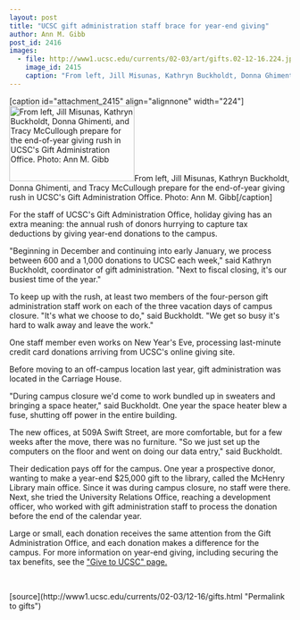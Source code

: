 ```yaml
---
layout: post
title: "UCSC gift administration staff brace for year-end giving"
author: Ann M. Gibb
post_id: 2416
images:
  - file: http://www1.ucsc.edu/currents/02-03/art/gifts.02-12-16.224.jpg
    image_id: 2415
    caption: "From left, Jill Misunas, Kathryn Buckholdt, Donna Ghimenti, and Tracy McCullough prepare for the end-of-year giving rush in UCSC's Gift Administration Office. Photo: Ann M. Gibb"
---
```


[caption id="attachment_2415" align="alignnone" width="224"]<a href="http://localhost/mysite/wp-content/uploads/2002/12/gifts.02-12-16.224.jpg"><img class="size-full wp-image-2415" src="http://localhost/mysite/wp-content/uploads/2002/12/gifts.02-12-16.224.jpg" alt="From left, Jill Misunas, Kathryn Buckholdt, Donna Ghimenti, and Tracy McCullough prepare for the end-of-year giving rush in UCSC's Gift Administration Office. Photo: Ann M. Gibb" width="224" height="135" /></a>From left, Jill Misunas, Kathryn Buckholdt, Donna Ghimenti, and Tracy McCullough prepare for the end-of-year giving rush in UCSC's Gift Administration Office. Photo: Ann M. Gibb[/caption]
<p>
  For the staff of UCSC's Gift Administration Office, holiday giving has an extra meaning: the annual rush of donors hurrying to capture tax deductions by giving year-end donations to the campus.<br>
</p>
<p>
  "Beginning in December and continuing into early January, we process between 600 and a 1,000 donations to UCSC each week," said Kathryn Buckholdt, coordinator of gift administration. "Next to fiscal closing, it's our busiest time of the year."<br>
</p>
<p>
  To keep up with the rush, at least two members of the four-person gift administration staff work on each of the three vacation days of campus closure. "It's what we choose to do," said Buckholdt. "We get so busy it's hard to walk away and leave the work."
</p>
<p>
  One staff member even works on New Year's Eve, processing last-minute credit card donations arriving from UCSC's online giving site.<br>
</p>
<p>
  Before moving to an off-campus location last year, gift administration was located in the Carriage House.
</p>
<p>
  "During campus closure we'd come to work bundled up in sweaters and bringing a space heater," said Buckholdt. One year the space heater blew a fuse, shutting off power in the entire building.
</p>
<p>
  The new offices, at 509A Swift Street, are more comfortable, but for a few weeks after the move, there was no furniture. "So we just set up the computers on the floor and went on doing our data entry," said Buckholdt.<br>
</p>
<p>
  Their dedication pays off for the campus. One year a prospective donor, wanting to make a year-end $25,000 gift to the library, called the McHenry Library main office. Since it was during campus closure, no staff were there. Next, she tried the University Relations Office, reaching a development officer, who worked with gift administration staff to process the donation before the end of the calendar year.<br>
</p>
<p>
  Large or small, each donation receives the same attention from the Gift Administration Office, and each donation makes a difference for the campus. For more information on year-end giving, including securing the tax benefits, see the <a href="http://giving.ucsc.edu">"Give to UCSC" page.</a>
</p>
<p>
  <br>

</p>
<p>

</p>
[source](http://www1.ucsc.edu/currents/02-03/12-16/gifts.html "Permalink to gifts")
